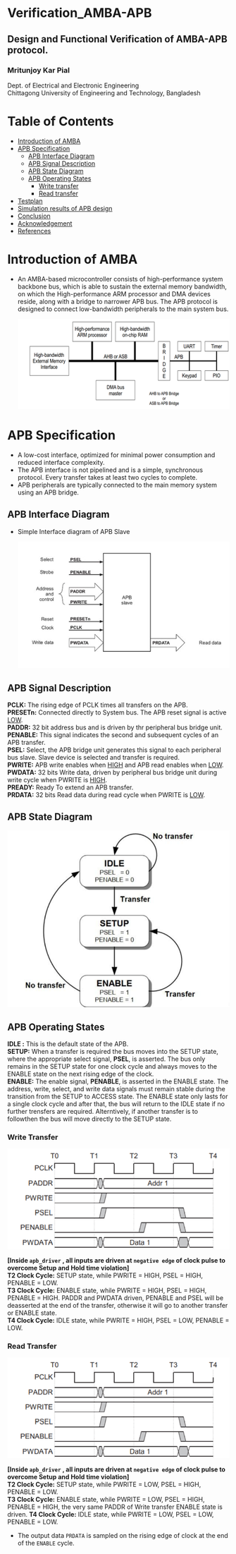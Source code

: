 # Verification_AMBA-APB
## Design and Functional Verification of AMBA-APB protocol.
### Mritunjoy Kar Pial

 Dept. of Electrical and Electronic Engineering  
   Chittagong University of Engineering and Technology, Bangladesh

# Table of Contents 
- [Introduction of AMBA](#Introduction-of-AMBA)  
- [APB Specification](#APB-Specification)
  * [APB Interface Diagram](#APB-Interface-Diagram)
  * [APB Signal Description](#APB-Signal-Description)
  * [APB State Diagram](#APB-State-Diagram)
  * [APB Operating States](#APB-Operating-States)
    * [Write transfer](#Write-transfer)
    * [Read transfer](#Read-transfer)
-  [Testplan](#Testplan)
-  [Simulation results of APB design](#Simulation-results-of-APB-design)
-  [Conclusion](#Conclusion)
- [Acknowledgement](#Acknowledgement)
- [References](#References)

# Introduction of AMBA
- An AMBA-based microcontroller consists of high-performance system backbone bus, which is able to sustain the external memory bandwidth, on which the High-performance ARM processor and DMA devices reside, along with a bridge to narrower APB bus. The APB protocol is designed to connect low-bandwidth peripherals to the main system bus.


    ![Alt](Images/image1.png)

# APB Specification
- A low-cost interface, optimized for minimal power consumption and reduced interface complexity.
- The APB interface is not pipelined and is a simple, synchronous protocol. Every transfer takes at least two cycles to complete.
- APB peripherals are typically connected to the main memory system using an APB bridge.
## APB Interface Diagram
- Simple Interface diagram of APB Slave

  ![Alt](Images/image2.png)

## APB Signal Description

 **PCLK:** The rising edge of PCLK times all transfers on the APB.   
 **PRESETn:** Connected directly to System bus. The APB reset signal is active [LOW](#LOW).  
 **PADDR:** 32 bit address bus and is driven by thr peripheral bus bridge unit.   
 **PENABLE:** This signal indicates the second and subsequent cycles of an APB transfer.   
 **PSEL:** Select, the APB bridge unit generates this signal to each peripheral bus slave. Slave device is selected and transfer is required.   
 **PWRITE:**  APB write enables when [HIGH](#HIGH) and APB read enables when [LOW](#LOW).    
 **PWDATA:**  32 bits Write data, driven by peripheral bus bridge unit during write cycle when PWRITE is [HIGH](#HIGH).     
 **PREADY:**  Ready To extend an APB transfer.    
 **PRDATA:**  32 bits Read data during read cycle when PWRITE is [LOW](#LOW).   

## APB State Diagram
   
   ![Alt](Images/image3.png)

   
## APB Operating States

**IDLE :** This is the default state of the APB.                
**SETUP:**  When a transfer is required the bus moves into the SETUP state, where the appropriate select signal, **PSEL**, is asserted. The bus only remains in the SETUP state for one clock cycle and always moves to the ENABLE state on the next rising edge of the clock.                       
**ENABLE:** The enable signal, **PENABLE**, is asserted in the ENABLE state. The address, write, select, and write data signals must remain stable during the transition from the SETUP to ACCESS state.
The ENABLE state only lasts for a single clock cycle and after that, the bus will return to the IDLE state if no further trensfers are required. Alterntively, if another transfer is to followthen the bus will move directly to the SETUP state.

### Write Transfer


  ![Alt](Images/image4.png)

  **[Inside ``apb_driver`` , all inputs are driven at ``negative edge`` of clock pulse to overcome Setup and Hold time violation]**     
  **T2 Clock Cycle:** SETUP state, while PWRITE = HIGH, PSEL = HIGH, PENABLE = LOW.     
  **T3 Clock Cycle:** ENABLE state, while PWRITE = HIGH, PSEL = HIGH, PENABLE = HIGH. PADDR and PWDATA driven, PENABLE and PSEL will be deasserted at the end of the transfer, otherwise it will go to another transfer or ENABLE state.     
  **T4 Clock Cycle:** IDLE state, while PWRITE = HIGH, PSEL = LOW, PENABLE = LOW.    
  


### Read Transfer

   ![Alt](Images/image4.png)

  **[Inside ``apb_driver`` , all inputs are driven at ``negative edge`` of clock pulse to overcome Setup and Hold time violation]**     
  **T2 Clock Cycle:** SETUP state, while PWRITE = LOW, PSEL = HIGH, PENABLE = LOW.     
  **T3 Clock Cycle:** ENABLE state, while PWRITE = LOW, PSEL = HIGH, PENABLE = HIGH, the very same PADDR of Write transfer ENABLE state is driven.
  **T4 Clock Cycle:** IDLE state, while PWRITE = LOW, PSEL = LOW, PENABLE = LOW.    
  * The output data ``PRDATA`` is sampled on the rising edge of clock at the end of the ``ENABLE`` cycle.
  


